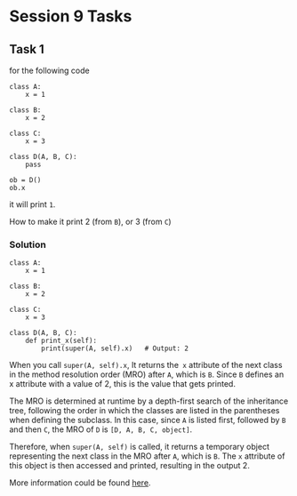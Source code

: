 # Session 9 Tasks
## Task 1
for the following code
```
class A:
    x = 1

class B:
    x = 2

class C:
    x = 3

class D(A, B, C):
    pass

ob = D()
ob.x
```
it will print `1`.

How to make it print 2 (from `B`), or 3 (from `C`)
### Solution
```
class A:
    x = 1

class B:
    x = 2

class C:
    x = 3

class D(A, B, C):
    def print_x(self):
        print(super(A, self).x)   # Output: 2
```

When you call `super(A, self).x`, It returns the` x` attribute of the next class in the method resolution order (MRO) after `A`, which is `B`. Since `B` defines an x attribute with a value of 2, this is the value that gets printed.

The MRO is determined at runtime by a depth-first search of the inheritance tree, following the order in which the classes are listed in the parentheses when defining the subclass. In this case, since `A` is listed first, followed by `B` and then `C`, the MRO of `D` is `[D, A, B, C, object]`.

Therefore, when `super(A, self)` is called, it returns a temporary object representing the next class in the MRO after `A`, which is `B`. The `x` attribute of this object is then accessed and printed, resulting in the output 2.

More information could be found [here](https://stackoverflow.com/questions/3277367/how-does-pythons-super-work-with-multiple-inheritance).